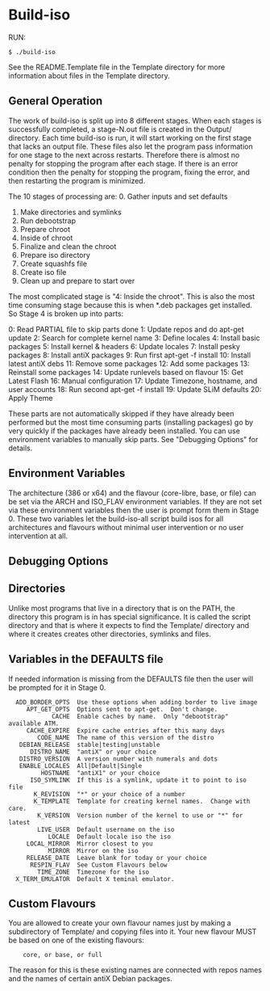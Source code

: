# Build-iso
   
RUN:

    $ ./build-iso

See the README.Template file in the Template directory for more
information about files in the Template directory.


General Operation
-----------------
The work of build-iso is split up into 8 different stages.
When each stages is successfully completed, a stage-N.out file is
created in the Output/ directory.  Each time build-iso is
run, it will start working on the first stage that lacks an
output file.  These files also let the program pass information
for one stage to the next across restarts.  Therefore there is
almost no penalty for stopping the program after each stage.  If
there is an error condition then the penalty for stopping the
program, fixing the error, and then restarting the program is
minimized.

The 10 stages of processing are:
  0. Gather inputs and set defaults
  1. Make directories and symlinks
  2. Run debootstrap
  3. Prepare chroot
  4. Inside of chroot
  5. Finalize and clean the chroot
  6. Prepare iso directory
  7. Create squashfs file
  8. Create iso file
  9. Clean up and prepare to start over

The most complicated stage is "4: Inside the chroot".  This is
also the most time consuming stage because this is when *.deb
packages get installed.  So Stage 4 is broken up into parts:

  0: Read PARTIAL file to skip parts done
  1: Update repos and do apt-get update
  2: Search for complete kernel name
  3: Define locales
  4: Install basic packages
  5: Install kernel & headers
  6: Update locales
  7: Install pesky packages
  8: Install antiX packages
  9: Run first apt-get -f install
 10: Install latest antiX debs
 11: Remove some packages
 12: Add some packages
 13: Reinstall some packages
 14: Update runlevels based on flavour
 15: Get Latest Flash
 16: Manual configuration
 17: Update Timezone, hostname, and user accounts
 18: Run second apt-get -f install
 19: Update SLiM defaults
 20: Apply Theme

These parts are not automatically skipped if they have already
been performed but the most time consuming parts (installing
packages) go by very quickly if the packages have already been
installed.  You can use environment variables to manually skip
parts.  See "Debugging Options" for details.


Environment Variables
---------------------
The architecture (386 or x64) and the flavour (core-libre, base,
or file) can be set via the ARCH and ISO_FLAV environment
variables.  If they are not set via these environment variables
then the user is prompt form them in Stage 0.  These two
variables let the build-iso-all script build isos
for all architectures and flavours without minimal user
intervention or no user intervention at all.

Debugging Options
-----------------


Directories
-----------
Unlike most programs that live in a directory that is on the
PATH, the directory this program is in has special significance.
It is called the script directory and that is where it expects
to find the Template/ directory and where it creates creates
other directories, symlinks and files.

Variables in the DEFAULTS file
------------------------------
If needed information is missing from the DEFAULTS file then
the user will be prompted for it in Stage 0.

```
  ADD_BORDER_OPTS  Use these options when adding border to live image
     APT_GET_OPTS  Options sent to apt-get.  Don't change.
            CACHE  Enable caches by name.  Only "debootstrap" available ATM.
     CACHE_EXPIRE  Expire cache entries after this many days
        CODE_NAME  The name of this version of the distro
   DEBIAN_RELEASE  stable|testing|unstable
      DISTRO_NAME  "antiX" or your choice
   DISTRO_VERSION  A version number with numerals and dots
   ENABLE_LOCALES  All|Default|Single
         HOSTNAME  "antiX1" or your choice
      ISO_SYMLINK  If this is a symlink, update it to point to iso file
       K_REVISION  "*" or your choice of a number
       K_TEMPLATE  Template for creating kernel names.  Change with care.
        K_VERSION  Version number of the kernel to use or "*" for latest
        LIVE_USER  Default username on the iso
           LOCALE  Default locale iso the iso
     LOCAL_MIRROR  Mirror closest to you
           MIRROR  Mirror on the iso
     RELEASE_DATE  Leave blank for today or your choice
      RESPIN_FLAV  See Custom Flavours below
        TIME_ZONE  Timezone for the iso
  X_TERM_EMULATOR  Default X teminal emulator.
```

Custom Flavours
---------------
You are allowed to create your own flavour names just by making
a subdirectory of Template/ and copying files into it.  Your
new flavour MUST be based on one of the existing flavours:

```
    core, or base, or full
```

The reason for this is these existing names are connected with
repos names and the names of certain antiX Debian packages.

